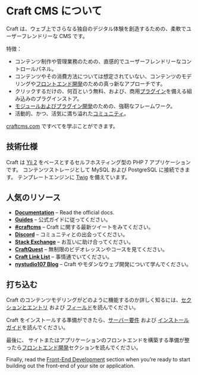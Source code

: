 # Craft CMS について

Craft は、ウェブ上でさらなる独自のデジタル体験を創造するための、柔軟でユーザーフレンドリーな CMS です。

特徴：

- コンテンツ制作や管理業務のための、直感的でユーザーフレンドリーなコントロールパネル。
- コンテンツやその消費方法については想定されていない、コンテンツのモデリングや[フロントエンド開発](dev/README.md)のための真っ新なアプローチです。
- クリックするだけの、何百という無料、および、商用[プラグイン](https://plugins.craftcms.com/)を備える組み込みのプラグインストア。
- [モジュールおよびプラグイン開発](extend/README.md)のための、強靭なフレームワーク。
- 活動的、かつ、活気に満ち溢れた[コミュニティ](https://craftcms.com/community)。

[craftcms.com](https://craftcms.com) ですべてを学ぶことができます。

## 技術仕様

Craft は [Yii 2](https://www.yiiframework.com/) をベースとするセルフホスティング型の PHP 7 アプリケーションです。 コンテンツストレージとして MySQL および PostgreSQL に接続できます。 テンプレートエンジンに [Twig](https://twig.symfony.com) を備えています。

## 人気のリソース

- **[Documentation](https://craftcms.com/docs/3.x/)** – Read the official docs.
- **[Guides](https://craftcms.com/guides)** – 公式ガイドに従ってください。
- **[#craftcms](https://twitter.com/hashtag/craftcms)** – Craft に関する最新ツイートをみてください。
- **[Discord](https://craftcms.com/discord)** – コミュニティとの出会ってください。
- **[Stack Exchange](http://craftcms.stackexchange.com/)** – お互いに助け合ってください。
- **[CraftQuest](https://craftquest.io/)** – 無制限のビデオレッスンやコースを見てください。
- **[Craft Link List](http://craftlinklist.com/)** – 事情通でいてください。
- **[nystudio107 Blog](https://nystudio107.com/blog)** – Craft やモダンなウェブ開発について学んでください。

## 打ち込む

Craft のコンテンツモデリングがどのように機能するのか詳しく知るには、[セクションとエントリ](sections-and-entries.md) および [フィールド](fields.md)を読んでください。

Craft をインストールする準備ができたら、[サーバー要件](requirements.md) および [インストールガイド](installation.md)を読んでください。

最後に、 サイトまたはアプリケーションのフロントエンドを構築する準備が整ったら[フロントエンド開発](dev/README.md)セクションを読んでください。

Finally, read the [Front-End Development](dev/README.md) section when you’re ready to start building out the front-end of your site or application.
